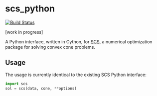 # scs_python
[![Build Status](https://travis-ci.org/ajfriend/scs_python.svg?branch=master)](https://travis-ci.org/ajfriend/scs_python)

[work in progress]

A Python interface, written in Cython, for [SCS](https://github.com/cvxgrp/scs), a numerical optimization package for solving convex cone problems.

## Usage
The usage is currently identical to the existing SCS Python interface: 
```python
import scs
sol = scs(data, cone, **options)
```